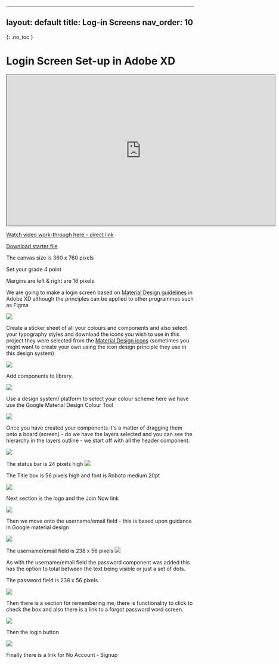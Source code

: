 
---
layout: default
title: Log-in Screens
nav_order: 10
---

{: .no_toc }

# Login Screen Set-up in Adobe XD

<iframe src="https://solent.cloud.panopto.eu/Panopto/Pages/Embed.aspx?id=49f8c653-b6a2-4917-9044-ac5f0175a475&autoplay=false&offerviewer=true&showtitle=true&showbrand=false&start=0&interactivity=all" height="405" width="720" style="border: 1px solid #464646;" allowfullscreen allow="autoplay"></iframe>

[Watch video work-through here - direct link](https://solent.cloud.panopto.eu/Panopto/Pages/Viewer.aspx?id=49f8c653-b6a2-4917-9044-ac5f0175a475)

[Download starter file](images/xd_states_interaction.xd)

The canvas size is 360 x 760 pixels 

Set your grade 4 point

Margins are left & right are 16 pixels

We are going to make a login screen based on [Material Design guidelines](https://material.io/components/text-fields#anatomy) in Adobe XD although the principles can be applied to other programmes such as Figma

![](log_images/login_d_2.png)

Create a sticker sheet of all your colours and components and also select your typography styles and download the icons you wish to use in this project they were selected from the [Material Design icons](https://material.io/resources/icons/?style=baseline) (sometimes you might want to create your own using the icon design principle they use in this design system)

![](log_images/login_d_3.png)

Add components to library.

![](log_images/login_d_4.png)

Use a design system/ platform to select your colour scheme here we have use the Google Material Design Colour Tool

![](log_images/login_d_5.png)

Once you have created your components it's a matter of dragging them onto a board (screen) - do we have the layers selected and you can see the hierarchy in the layers outline - we start off with all the header component.

![](log_images/login_d_6.png)

The status bar is 24 pixels high
![](log_images/login_d_16.png)

The Title box is 56 pixels high and font is Roboto medium 20pt

![](log_images/login_d_15.png)

Next section is the logo and the Join Now link

![](log_images/login_d_7.png)

Then we move onto the username/email field - this is based upon guidance in Google material design

![](log_images/login_d_8.png)

The username/email field is 238 x 56 pixels
![](images/login_d_18.png)


As with the username/email field the password component was added this has the option to total between the text being visible or just a set of dots.

The password field is 238 x 56 pixels

![](log_images/login_d_9.png)



Then there is a section for remembering me, there is functionality to click to check the box and also there is a link to a forgot password word screen.

![](log_images/login_d_10.png)

Then the login button 

![](log_images/login_d_11.png)

Finally there is a link for No Account  - Signup

